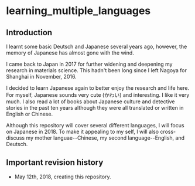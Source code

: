 # learning_multiple_languages

## Introduction

I learnt some basic Deutsch and Japanese several years ago, however,
the memory of Japanese has almost gone with the wind.

I came back to Japan in 2017 for further widening and deepening my research
in materials science. This hadn't been long since I left Nagoya for Shanghai in November, 2016.

I decided to learn Japanese again to better enjoy the research and life here.
For myself, Japanese sounds very cute (かわい) and interesting. I like it very much.
I also read a lot of books about Japanese culture and detective stories
in the past ten years although they
were all translated or written in English or Chinese.

Although this repository will cover several different languages, I will focus on
Japanese in 2018. To make it appealing to my self, I will also cross-discuss my mother languae--Chinese,
my second language--English, and Deutsch.

## Important revision history

- May 12th, 2018, creating this repository.
